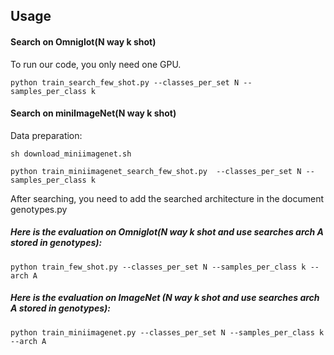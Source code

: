## Usage
#### Search on Omniglot(N way k shot)

To run our code, you only need one GPU.
```
python train_search_few_shot.py --classes_per_set N --samples_per_class k
```
#### Search on miniImageNet(N way k shot)

Data preparation: 
```
sh download_miniimagenet.sh
```
```
python train_miniimagenet_search_few_shot.py  --classes_per_set N --samples_per_class k
```
After searching, you need to add the searched architecture in the document genotypes.py

##### Here is the evaluation on Omniglot(N way k shot and use searches arch A stored in genotypes):

```
python train_few_shot.py --classes_per_set N --samples_per_class k --arch A
```

##### Here is the evaluation on ImageNet (N way k shot and use searches arch A stored in genotypes):
```
python train_miniimagenet.py --classes_per_set N --samples_per_class k --arch A
```

